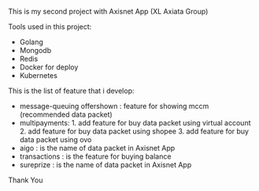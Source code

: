 This is my second project with Axisnet App (XL Axiata Group)

Tools used in this project:
- Golang
- Mongodb
- Redis
- Docker for deploy
- Kubernetes

This is the list of feature that i develop:
- message-queuing offershown : feature for showing mccm (recommended data packet) 
- multipayments:  1. add feature for buy data packet using virtual account
                  2. add feature for buy data packet using shopee
                  3. add feature for buy data packet using ovo
- aigo : is the name of data packet in Axisnet App
- transactions : is the feature for buying balance
- sureprize :  is the name of data packet in Axisnet App

Thank You
